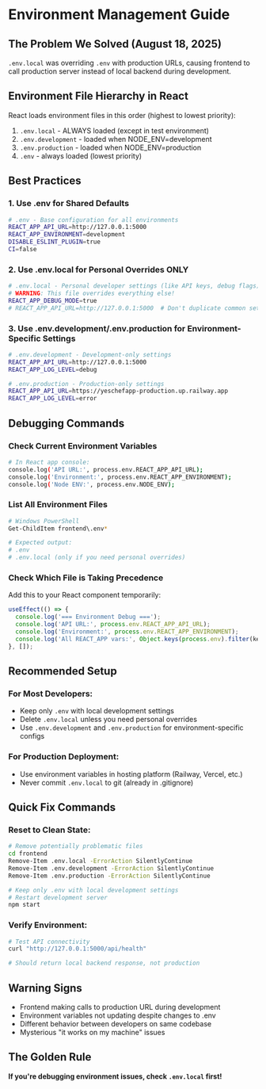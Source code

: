 # Environment Management Guide

## The Problem We Solved (August 18, 2025)
`.env.local` was overriding `.env` with production URLs, causing frontend to call production server instead of local backend during development.

## Environment File Hierarchy in React
React loads environment files in this order (highest to lowest priority):
1. `.env.local` - ALWAYS loaded (except in test environment)
2. `.env.development` - loaded when NODE_ENV=development  
3. `.env.production` - loaded when NODE_ENV=production
4. `.env` - always loaded (lowest priority)

## Best Practices

### 1. Use .env for Shared Defaults
```bash
# .env - Base configuration for all environments
REACT_APP_API_URL=http://127.0.0.1:5000
REACT_APP_ENVIRONMENT=development
DISABLE_ESLINT_PLUGIN=true
CI=false
```

### 2. Use .env.local for Personal Overrides ONLY
```bash
# .env.local - Personal developer settings (like API keys, debug flags)
# WARNING: This file overrides everything else!
REACT_APP_DEBUG_MODE=true
# REACT_APP_API_URL=http://127.0.0.1:5000  # Don't duplicate common settings!
```

### 3. Use .env.development/.env.production for Environment-Specific Settings
```bash
# .env.development - Development-only settings
REACT_APP_API_URL=http://127.0.0.1:5000
REACT_APP_LOG_LEVEL=debug

# .env.production - Production-only settings  
REACT_APP_API_URL=https://yeschefapp-production.up.railway.app
REACT_APP_LOG_LEVEL=error
```

## Debugging Commands

### Check Current Environment Variables
```bash
# In React app console:
console.log('API URL:', process.env.REACT_APP_API_URL);
console.log('Environment:', process.env.REACT_APP_ENVIRONMENT);
console.log('Node ENV:', process.env.NODE_ENV);
```

### List All Environment Files
```bash
# Windows PowerShell
Get-ChildItem frontend\.env*

# Expected output:
# .env
# .env.local (only if you need personal overrides)
```

### Check Which File is Taking Precedence
Add this to your React component temporarily:
```javascript
useEffect(() => {
  console.log('=== Environment Debug ===');
  console.log('API URL:', process.env.REACT_APP_API_URL);
  console.log('Environment:', process.env.REACT_APP_ENVIRONMENT);
  console.log('All REACT_APP vars:', Object.keys(process.env).filter(key => key.startsWith('REACT_APP')));
}, []);
```

## Recommended Setup

### For Most Developers:
- Keep only `.env` with local development settings
- Delete `.env.local` unless you need personal overrides
- Use `.env.development` and `.env.production` for environment-specific configs

### For Production Deployment:
- Use environment variables in hosting platform (Railway, Vercel, etc.)
- Never commit `.env.local` to git (already in .gitignore)

## Quick Fix Commands

### Reset to Clean State:
```bash
# Remove potentially problematic files
cd frontend
Remove-Item .env.local -ErrorAction SilentlyContinue
Remove-Item .env.development -ErrorAction SilentlyContinue
Remove-Item .env.production -ErrorAction SilentlyContinue

# Keep only .env with local development settings
# Restart development server
npm start
```

### Verify Environment:
```bash
# Test API connectivity
curl "http://127.0.0.1:5000/api/health"

# Should return local backend response, not production
```

## Warning Signs
- Frontend making calls to production URL during development
- Environment variables not updating despite changes to .env
- Different behavior between developers on same codebase
- Mysterious "it works on my machine" issues

## The Golden Rule
**If you're debugging environment issues, check `.env.local` first!**

